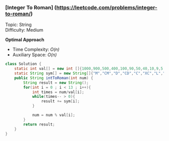 ### [Integer To Roman] (https://leetcode.com/problems/integer-to-roman/)
Topic: String  
Difficulty: Medium

**Optimal Approach**

- Time Complexity: *O(n)*
- Auxiliary Space: *O(n)*

```java
class Solution {
    static int val[] = new int []{1000,900,500,400,100,90,50,40,10,9,5,4,1};
    static String sym[] = new String[]{"M","CM","D","CD","C","XC","L","XL","X","IX","V","IV","I"};
    public String intToRoman(int num) {
        String result = new String();
        for(int i = 0 ; i < 13 ; i++){
            int times = num/val[i];
            while(times-- > 0){
                result += sym[i];
            }

            num = num % val[i];
        }
        return result;
    }
}
```